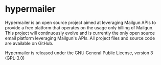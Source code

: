 hypermailer
===========
Hypermailer is an open source project aimed at leveraging Mailgun APIs to provide a free platform that operates on the usage only billing of Mailgun. This project will continuously evolve and is currently the only open source email platform leveraging Mailgun's APIs. All project files and source code are available on GitHub.

Hypermailer is released under the GNU General Public License, version 3 (GPL-3.0)
